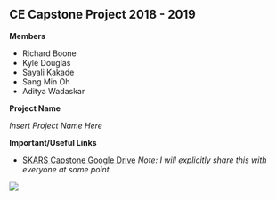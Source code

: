 ## CE Capstone Project 2018 - 2019

__Members__
* Richard Boone
* Kyle Douglas
* Sayali Kakade
* Sang Min Oh
* Aditya Wadaskar

__Project Name__

_Insert Project Name Here_

__Important/Useful Links__
* [SKARS Capstone Google Drive](https://drive.google.com/drive/folders/16n1k8GlMt8YReZ7Rk6b8mspzb4VNyQeT?usp=sharing) _Note: I will explicitly share this with everyone at some point._

![](https://imgs.xkcd.com/comics/estimating_time.png)
